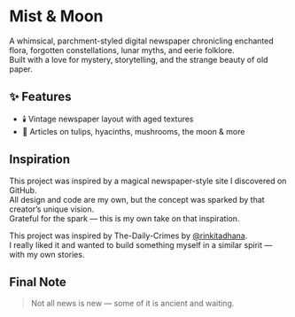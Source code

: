 # Mist & Moon

A whimsical, parchment-styled digital newspaper chronicling enchanted flora, forgotten constellations, lunar myths, and eerie folklore.  
Built with a love for mystery, storytelling, and the strange beauty of old paper.

## ✨ Features

- 🕯️ Vintage newspaper layout with aged textures
- 🌸 Articles on tulips, hyacinths, mushrooms, the moon & more

## Inspiration

This project was inspired by a magical newspaper-style site I discovered on GitHub.  
All design and code are my own, but the concept was sparked by that creator’s unique vision.  
Grateful for the spark — this is my own take on that inspiration.

This project was inspired by The-Daily-Crimes by [@rinkitadhana](https://github.com/rinkitadhana).  
I really liked it and wanted to build something myself in a similar spirit — with my own stories.

## Final Note

> Not all news is new — some of it is ancient and waiting.
